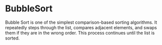 # BubbleSort
Bubble Sort is one of the simplest comparison-based sorting algorithms. It repeatedly steps through the list, compares adjacent elements, and swaps them if they are in the wrong order. This process continues until the list is sorted.
